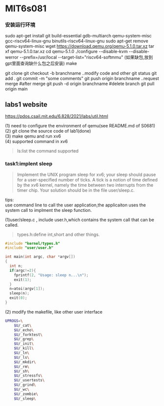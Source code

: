 # MIT6s081
### 安装运行环境
 sudo apt-get install git build-essential gdb-multiarch qemu-system-misc gcc-riscv64-linux-gnu binutils-riscv64-linux-gnu 
 sudo apt-get remove qemu-system-misc
 wget https://download.qemu.org/qemu-5.1.0.tar.xz
 tar xf qemu-5.1.0.tar.xz
 cd qemu-5.1.0
 ./configure --disable-kvm --disable-werror --prefix=/usr/local --target-list="riscv64-softmmu"
 (如果缺包,放到gpt里面查询缺什么包之后安装)
 make


git clone 
git checkout -b branchname
..modify code and other
git status
git add .
git commit -m "some comments"
git push origin branchname 
..request merge
#after merge
git push -d origin branchname #delete branch
git pull origin main

## labs1 website
https://pdos.csail.mit.edu/6.828/2021/labs/util.html


(1) need to configure the environment of qemu(see README.md of S0681)<br/>
(2) git clone the source code of lab1(done)<br/>
(3) make qemu and run xv6<br/>
(4) supported command in xv6 <br/>
> ls:list the command supported

### task1:implent sleep 

> Implement the UNIX program sleep for xv6; your sleep should pause for a user-specified number of ticks. A tick is a notion of time defined by the xv6 kernel, namely the time between two interrupts from the timer chip.
Your solution should be in the file user/sleep.c.

tips:<br/>
use command line to call the user application,the applicaiton uses the system call to implment the sleep function.<br/>

(1)user/sleep.c , include user.h,which contains the system call that can be called.
> types.h:define int,short and other things.
> 

```cpp
#include "kernel/types.h"
#include "user/user.h"

int main(int argc, char *argv[])
{
  int n;
  if(argc!=2){
    fprintf(2, "Usage: sleep n...\n");
    exit(1);
  }
  n=atoi(argv[1]);
  sleep(n);
  exit(0);
}
```


(2) modify the makefile, like other user interface

```bash
UPROGS=\
	$U/_cat\
	$U/_echo\
	$U/_forktest\
	$U/_grep\
	$U/_init\
	$U/_kill\
	$U/_ln\
	$U/_ls\
	$U/_mkdir\
	$U/_rm\
	$U/_sh\
	$U/_stressfs\
	$U/_usertests\
	$U/_grind\
	$U/_wc\
	$U/_zombie\
	$U/_sleep\
```





